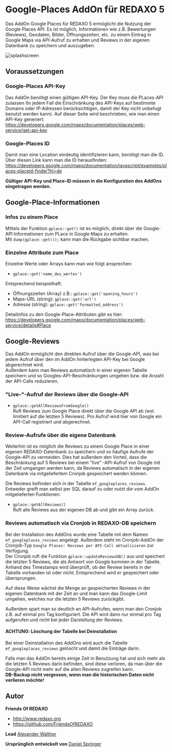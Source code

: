 # Google-Places AddOn für REDAXO 5
Das AddOn Google Places für REDAXO 5 ermöglicht die Nutzung der Google Places API. Es ist möglich, Informationen wie
z.B. Bewertungen (Reviews), Geodaten, Bilder, Öffnungszeiten, etc. zu einem Eintrag in Google Maps via API-Aufruf zu
erhalten und Reviews in der eigenen Datenbank zu speichern und auszugeben.

![splashscreen](https://user-images.githubusercontent.com/16903055/140534021-cd09791c-9dc5-4c11-8f40-d16e72b43cf8.jpg)

## Voraussetzungen

### Google-Places API-Key

Das AddOn benötigt einen gültigen API-Key. Der Key muss die PLaces-API zulassen (In jedem Fall die Einschränkung des
API-Keys auf bestimmte Domains oder IP-Adressen berücksichtigen, damit der Key nicht unbefugt benutzt werden kann). Auf
dieser Seite wird beschrieben, wie man einen API-Key generiert:<br>
https://developers.google.com/maps/documentation/places/web-service/get-api-key

### Google-Places ID

Damit man eine Location eindeutig identifizieren kann, benötigt man die ID. Über diesen Link kann man die ID
herausfinden:<br>
https://developers.google.com/maps/documentation/javascript/examples/places-placeid-finder?hl=de

__Gültiger API-Key und Place-ID müssen in die Konfiguration des AddOns eingetragen werden.__

## Google-Place-Informationen

### Infos zu einem Place

Mittels der Funktion `gplace::get()` ist es möglich, direkt über die Google-API Informationen zum PLace in Google Maps
zu erhalten.
<br>Mit `dump(gplace::get());` kann man die Rückgabe sichtbar machen.

### Einzelne Attribute zum Place

Einzelne Werte oder Arrays kann man wie folgt ansprechen:<br>

- `gplace::get('name_des_wertes')`

Entsprechend beispielhaft:

- Öffnungszeiten (Array) z.B.: `gplace::get('opening_hours')`<br>
- Maps-URL (string): `gplace::get('url')`<br>
- Adresse (string): `gplace::get('formatted_address')`

Detailinfos zu den Google-Place-Attributen gibt es hier:<br>
https://developers.google.com/maps/documentation/places/web-service/details#Place

## Google-Reviews

Das AddOn ermöglicht den direkten Aufruf über die Google-API, was bei jedem Aufruf über den im AddOn hinterlegten
API-Key bei Google abgerechnet wird.<br>
Außerdem kann man Reviews automatisch in einer eigenen Tabelle speichern und so Googles-API-Beschränkungen umgehen bzw.
die Anzahl der API-Calls reduzieren.

### "Live-"-Aufruf der Reviews über die Google-API

- `gplace::getAllReviewsFromGoogle()`<br>
  Ruft Reviews zum Google Place direkt über die Google API ab (wsl. limitiert auf die letzten 5 Reviews). Pro Aufruf
  wird hier von Google ein API-Call registriert und abgerechnet.

### Review-Aufrufe über die eigene Datenbank

Weiterhin ist es möglich die Reviews zu einem Google Place in einer eigenen REDAXO-Datenbank zu speichern und so häufige
Aufrufe der Google-API zu vermeiden. Dies hat außerdem den Vorteil, dass die Beschränkung auf 5 Reviews bei einem "live"
-API-Aufruf von Google mit der Zeit umgangen werden kann, da Reviews automatisch in der eigenen Datenbank via
mitgeliefertem Cronjob gespeichert werden können.

Die Reviews befinden sich in der Tabelle `mf_googleplaces_reviews`. Entweder greift man selbst per SQL darauf zu oder
nutzt die vom AddOn mitgelieferten Funktionen:

- `gplace::getAllReviews()` <br>
  Ruft alle Reviews aus der eigenen DB ab und gibt ein Array zurück.

### Reviews automatisch via Cronjob in REDAXO-DB speichern

Bei der Installation des AddOns wurde eine Tabelle mit dem Namen `mf_googleplaces_reviews` angelegt. Außerdem steht im
Cronjob-AddOn der Cronjob-Typ `Google Places: Reviews per API-Call aktualisieren` zur Verfügung.<br>
Der Cronjob ruft die Funktion `gplace::updateReviewsDB()` aus und speichert die letzten 5 Reviews, die als Antwort von
Google kommen in der Tabelle. Anhand des Timestamps wird überprüft, ob der Review bereits in der Tabelle vorhanden ist
oder nicht. Entsprechend wird er gespeichert oder übersprungen.

Auf diese Weise wächst die Menge an gespeicherten Reviews in der eigenen Datenbank mit der Zeit an und man kann das
Google-Limit umgehen, welches nur die letzten 5 Reviews zurückgibt.

Außerdem spart man so deutlich an API-Aufrufen, wenn man den Cronjob z.B. auf einmal pro Tag konfiguriert. Die API wird
dann nur einmal pro Tag aufgerufen und nicht bei jeder Darstellung der Reviews.

#### ACHTUNG: Löschung der Tabelle bei Deinstallation

Bei einer Deinstallation des AddOns wird auch die Tabelle `mf_googleplaces_reviews` gelöscht und damit die Einträge
darin.

Falls man das AddOn bereits einige Zeit in Benutzung hat und sich mehr als die letzten 5 Reviews darin befinden, sind
diese verloren, da man über die Google-API nicht mehr auf die alten Reviews zugreifen kann.
<br>__DB-Backup nicht vergessen, wenn man die historischen Daten nicht verlieren möchte!__


## Autor
**Friends Of REDAXO**
* http://www.redaxo.org
* https://github.com/FriendsOfREDAXO

**Lead**
[Alexander Walther](https://github.com/alxndr-w)

**Ursprünglich entwickelt von**
[Daniel Springer]([https://www.e-recht24.de](https://github.com/danspringer))
